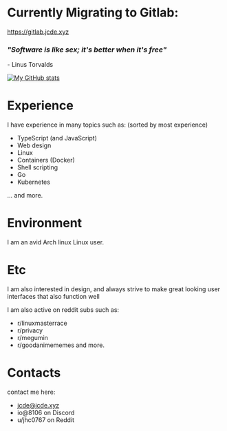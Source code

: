 # Currently Migrating to Gitlab:
https://gitlab.jcde.xyz








<h3><i>"Software is like sex; it's better when it's free"</i></h3>

  \- Linus Torvalds

[![My GitHub stats](https://github-readme-stats.vercel.app/api?username=JcdeA&count_private=true&theme=dark)](https://github.com/anuraghazra/github-readme-stats)

# Experience
I have experience in many topics such as:
  (sorted by most experience)
  * TypeScript (and JavaScript)
  * Web design
  * Linux
  * Containers (Docker)
  * Shell scripting
  * Go
  * Kubernetes

  ... and more.
  
# Environment
I am an avid Arch linux Linux user.


# Etc
I am also interested in design, 
and always strive to make great looking user interfaces that also function well



I am also active on reddit subs such as:
  * r/linuxmasterrace
  * r/privacy
  * r/megumin
  * r/goodanimememes and more.
  

 
 
# Contacts

contact me here:
  * jcde@jcde.xyz
  * io@8106 on Discord
  * u/jhc0767 on Reddit
  
  



